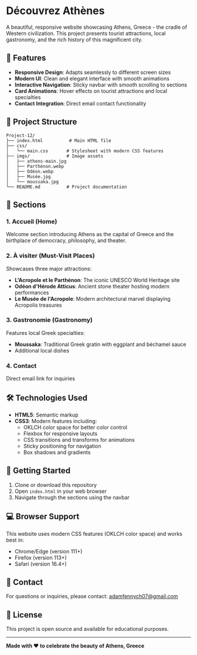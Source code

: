 # Découvrez Athènes

A beautiful, responsive website showcasing Athens, Greece - the cradle of Western civilization. This project presents tourist attractions, local gastronomy, and the rich history of this magnificent city.

## 🌟 Features

- **Responsive Design**: Adapts seamlessly to different screen sizes
- **Modern UI**: Clean and elegant interface with smooth animations
- **Interactive Navigation**: Sticky navbar with smooth scrolling to sections
- **Card Animations**: Hover effects on tourist attractions and local specialties
- **Contact Integration**: Direct email contact functionality

## 📂 Project Structure

```
Project-12/
├── index.html          # Main HTML file
├── css/
│   └── main.css       # Stylesheet with modern CSS features
├── imgs/              # Image assets
│   ├── athens-main.jpg
│   ├── Parthénon.webp
│   ├── Odéon.webp
│   ├── Musée.jpg
│   └── moussaka.jpg
└── README.md          # Project documentation
```

## 🎨 Sections

### 1. **Accueil (Home)**
Welcome section introducing Athens as the capital of Greece and the birthplace of democracy, philosophy, and theater.

### 2. **À visiter (Must-Visit Places)**
Showcases three major attractions:
- **L'Acropole et le Parthénon**: The iconic UNESCO World Heritage site
- **Odéon d'Hérode Atticus**: Ancient stone theater hosting modern performances
- **Le Musée de l'Acropole**: Modern architectural marvel displaying Acropolis treasures

### 3. **Gastronomie (Gastronomy)**
Features local Greek specialties:
- **Moussaka**: Traditional Greek gratin with eggplant and béchamel sauce
- Additional local dishes

### 4. **Contact**
Direct email link for inquiries

## 🛠️ Technologies Used

- **HTML5**: Semantic markup
- **CSS3**: Modern features including:
  - OKLCH color space for better color control
  - Flexbox for responsive layouts
  - CSS transitions and transforms for animations
  - Sticky positioning for navigation
  - Box shadows and gradients

## 🚀 Getting Started

1. Clone or download this repository
2. Open `index.html` in your web browser
3. Navigate through the sections using the navbar

## 💻 Browser Support

This website uses modern CSS features (OKLCH color space) and works best in:
- Chrome/Edge (version 111+)
- Firefox (version 113+)
- Safari (version 16.4+)

## 📧 Contact

For questions or inquiries, please contact: adamfennych07@gmail.com

## 📝 License

This project is open source and available for educational purposes.

---

**Made with ❤️ to celebrate the beauty of Athens, Greece**
